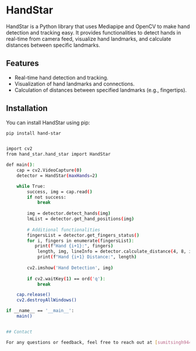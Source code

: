 # HandStar

HandStar is a Python library that uses Mediapipe and OpenCV to make hand detection and tracking easy. It provides functionalities to detect hands in real-time from camera feed, visualize hand landmarks, and calculate distances between specific landmarks.

## Features

- Real-time hand detection and tracking.
- Visualization of hand landmarks and connections.
- Calculation of distances between specified landmarks (e.g., fingertips).

## Installation

You can install HandStar using pip:

```bash
pip install hand-star


import cv2
from hand_star.hand_star import HandStar

def main():
    cap = cv2.VideoCapture(0)
    detector = HandStar(maxHands=2)

    while True:
        success, img = cap.read()
        if not success:
            break
        
        img = detector.detect_hands(img)
        lmList = detector.get_hand_positions(img)
        
        # Additional functionalities
        fingersList = detector.get_fingers_status()
        for i, fingers in enumerate(fingersList):
           print(f"Hand {i+1}:", fingers)
            length, img, lineInfo = detector.calculate_distance(4, 8, img, handNo=i)
            print(f"Hand {i+1} Distance:", length)
        
        cv2.imshow('Hand Detection', img)
        
        if cv2.waitKey(1) == ord('q'):
            break

    cap.release()
    cv2.destroyAllWindows()

if __name__ == '__main__':
    main()


## Contact

For any questions or feedback, feel free to reach out at [sumitsingh9441@gmail.com](mailto:sumitsingh9441@gmail.com).
